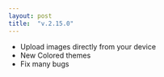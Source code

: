 ```yaml
---
layout: post
title:  "v.2.15.0"
---
```

* Upload images directly from your device
* New Colored themes
* Fix many bugs
